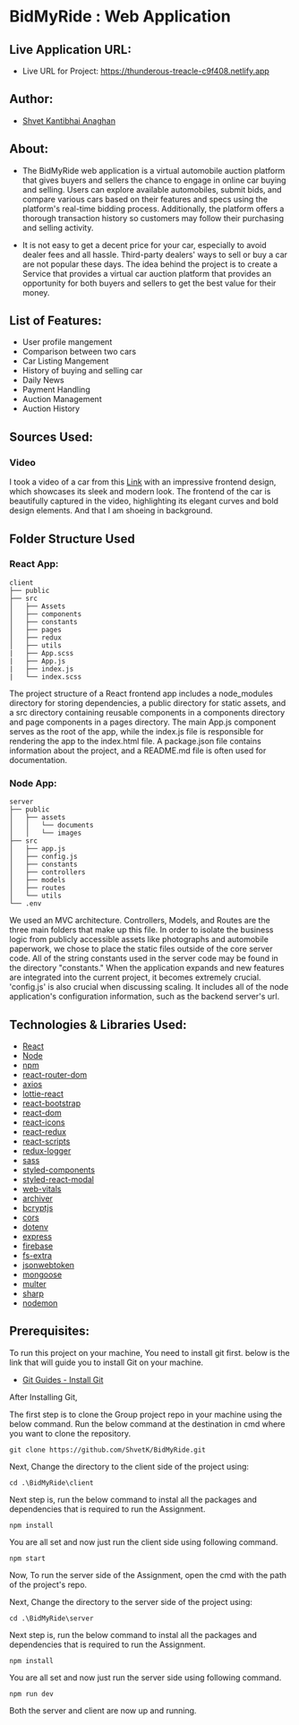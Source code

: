 # BidMyRide : Web Application

## Live Application URL:

- Live URL for Project: https://thunderous-treacle-c9f408.netlify.app

## Author:

- [Shvet Kantibhai Anaghan](shvetanaghan28@gmail.com)

## About:

- The BidMyRide web application is a virtual automobile auction platform that gives buyers and sellers the chance to engage in online car buying and selling. Users can explore available automobiles, submit bids, and compare various cars based on their features and specs using the platform's real-time bidding process. Additionally, the platform offers a thorough transaction history so customers may follow their purchasing and selling activity.

- It is not easy to get a decent price for your car, especially to avoid dealer fees and all hassle. Third-party dealers' ways to sell or buy a car are not popular these days. The idea behind the project is to create a Service that provides a virtual car auction platform that provides an opportunity for both buyers and sellers to get the best value for their money.

## List of Features:

- User profile mangement
- Comparison between two cars
- Car Listing Mangement
- History of buying and selling car
- Daily News
- Payment Handling
- Auction Management
- Auction History

## Sources Used:

### Video

I took a video of a car from this [Link](https://www.imagin.studio/assets/lifestyle/fiat/bridge_fiat.mp4) with an impressive frontend design, which showcases its sleek and modern look. The frontend of the car is beautifully captured in the video, highlighting its elegant curves and bold design elements. And that I am shoeing in background.

## Folder Structure Used

### React App:

```
client
├── public
├── src
│   ├── Assets
│   ├── components
│   ├── constants
│   ├── pages
│   ├── redux
│   ├── utils
|   ├── App.scss
|   ├── App.js
|   ├── index.js
|   └── index.scss
```

The project structure of a React frontend app includes a node_modules directory for storing dependencies, a public directory for static assets, and a src directory containing reusable components in a components directory and page components in a pages directory. The main App.js component serves as the root of the app, while the index.js file is responsible for rendering the app to the index.html file. A package.json file contains information about the project, and a README.md file is often used for documentation.

### Node App:

```
server
├── public
│   ├── assets
│   │   └── documents
│   │   └── images
├── src
│   ├── app.js
│   ├── config.js
│   ├── constants
│   ├── controllers
│   ├── models
│   ├── routes
│   └── utils
└── .env
```

We used an MVC architecture. Controllers, Models, and Routes are the three main folders that make up this file. In order to isolate the business logic from publicly accessible assets like photographs and automobile paperwork, we chose to place the static files outside of the core server code. All of the string constants used in the server code may be found in the directory "constants." When the application expands and new features are integrated into the current project, it becomes extremely crucial. 'config.js' is also crucial when discussing scaling. It includes all of the node application's configuration information, such as the backend server's url.

## Technologies & Libraries Used:

- [React](https://reactjs.org/)
- [Node](https://nodejs.org/en/)
- [npm](https://www.npmjs.com/)
- [react-router-dom](https://www.npmjs.com/package/react-router-dom)
- [axios](https://www.npmjs.com/package/axios)
- [lottie-react](https://www.npmjs.com/package/lottie-react)
- [react-bootstrap](https://www.npmjs.com/package/react-bootstrap)
- [react-dom](https://www.npmjs.com/package/react-dom)
- [react-icons](https://www.npmjs.com/package/react-icons)
- [react-redux](https://www.npmjs.com/package/react-redux)
- [react-scripts](https://www.npmjs.com/package/react-scripts)
- [redux-logger](https://www.npmjs.com/package/redux-logger)
- [sass](https://www.npmjs.com/package/sass)
- [styled-components](https://www.npmjs.com/package/styled-components)
- [styled-react-modal](https://www.npmjs.com/package/styled-react-modal)
- [web-vitals](https://www.npmjs.com/package/web-vitals)
- [archiver](https://www.npmjs.com/package/archiver)
- [bcryptjs](https://www.npmjs.com/package/bcryptjs)
- [cors](https://www.npmjs.com/package/cors)
- [dotenv](https://www.npmjs.com/package/dotenv)
- [express](https://www.npmjs.com/package/express)
- [firebase](https://www.npmjs.com/package/firebase)
- [fs-extra](https://www.npmjs.com/package/fs-extra)
- [jsonwebtoken](https://www.npmjs.com/package/jsonwebtoken)
- [mongoose](https://www.npmjs.com/package/mongoose)
- [multer](https://www.npmjs.com/package/multer)
- [sharp](https://www.npmjs.com/package/sharp)
- [nodemon](https://www.npmjs.com/package/nodemon)

## Prerequisites:

To run this project on your machine, You need to install git first. below is the link that will guide you to install Git on your machine.

- [Git Guides - Install Git](https://github.com/git-guides/install-git)

After Installing Git,

The first step is to clone the Group project repo in your machine using the below command. Run the below command at the destination in cmd where you want to clone the repository.

```
git clone https://github.com/ShvetK/BidMyRide.git
```

Next, Change the directory to the client side of the project using:

```
cd .\BidMyRide\client
```

Next step is, run the below command to instal all the packages and dependencies that is required to run the Assignment.

```
npm install
```

You are all set and now just run the client side using following command.

```
npm start
```

Now, To run the server side of the Assignment, open the cmd with the path of the project's repo.

Next, Change the directory to the server side of the project using:

```
cd .\BidMyRide\server
```

Next step is, run the below command to instal all the packages and dependencies that is required to run the Assignment.

```
npm install
```

You are all set and now just run the server side using following command.

```
npm run dev
```

Both the server and client are now up and running.
